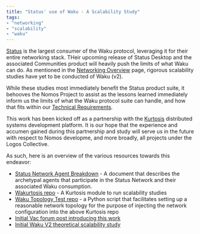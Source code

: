 ```yaml
---
title: "Status' use of Waku - A Scalability Study"
tags: 
- "networking"
- "scalability"
- "waku"
---
```


[Status](https://status.im) is the largest consumer of the Waku protocol, leveraging it for their entire networking stack. THeir upcoming release of Status Desktop and the associated Communities product will heavily push the limits of what Waku can do. As mentioned in the [Networking Overview](roadmap/networking/overview.md) page, rigorous scalability studies have yet to be conducted of Waku (v2). 

While these studies most immediately benefit the Status product suite, it behooves the Nomos Project to assist as the lessons learned immediately inform us the limits of what the Waku protocol suite can handle, and how that fits within our [Technical Requirements](requirements/overview.md).

This work has been kicked off as a partnership with the [Kurtosis](https://kurtosis.com) distributed systems development platform. It is our hope that the experience and accumen gained during this partnership and study will serve us in the future with respect to Nomos developme, and more broadly, all projects under the Logos Collective. 

As such, here is an overview of the various resources towards this endeavor:
- [Status Network Agent Breakdown](roadmap/networking/status-network-agents.md) - A document that describes the archetypal agents that participate in the Status Network and their associated Waku consumption.
- [Wakurtosis repo](https://github.com/logos-co/wakurtosis) - A Kurtosis module to run scalability studies
- [Waku Topology Test repo](https://github.com/logos-co/Waku-topology-test) - a Python script that facilitates setting up a reasonable network topology for the purpose of injecting the network configuration into the above Kurtosis repo
- [Initial Vac forum post introducing this work](https://forum.vac.dev/t/waku-v2-scalability-studies/142)
- [Initial Waku V2 theoretical scalability study](https://vac.dev/waku-v1-v2-bandwidth-comparison)